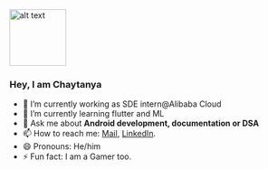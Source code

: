 <img src="https://raw.githubusercontent.com/rahul799/rahul799/master/Hi.gif" alt="alt text" width="100" height="100" />

### Hey, I am Chaytanya

- 🔭 I’m currently working as SDE intern@Alibaba Cloud
- 🌱 I’m currently learning flutter and ML
- 💬 Ask me about **Android development, documentation or DSA**
- 📫 How to reach me: [Mail](mailto:chaytanyas44@gmail.com), [LinkedIn](https://www.linkedin.com/in/chaytanya-sinha-4bb41187/).
- 😄 Pronouns: He/him
- ⚡ Fun fact: I am a Gamer too.
